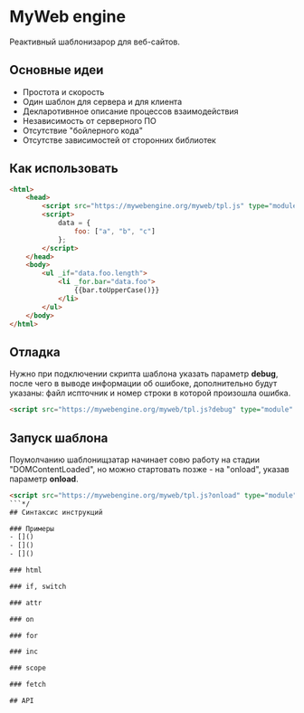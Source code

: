 # MyWeb engine
Реактивный шаблонизарор для веб-сайтов.

## Основные идеи
- Простота и скорость
- Один шаблон для сервера и для клиента
- Декларотивнное описание процессов взаимодействия
- Независимость от серверного ПО
- Отсутствие "бойлерного кода"
- Отсутстве зависимостей от сторонних библиотек

## Как использовать
```html
<html>
	<head>
		<script src="https://mywebengine.org/myweb/tpl.js" type="module" async="async"></script>
		<script>
			data = {
				foo: ["a", "b", "c"]
			};
		</script>
	</head>
	<body>
		<ul _if="data.foo.length">
			<li _for.bar="data.foo">
				{{bar.toUpperCase()}}
			</li>
		</ul>
	</body>
</html>
```

## Отладка
Нужно при подключении скрипта шаблона указать параметр **debug**, 
после чего в выводе информации об ошибоке, дополнительно 
будут указаны: файл испточник и номер строки в которой произошла ошибка.
```html
<script src="https://mywebengine.org/myweb/tpl.js?debug" type="module" async="async"></script>
```
## Запуск шаблона 
Поумолчанию шаблонищзатар начинает совю работу на стадии "DOMContentLoaded", 
но можно стартовать позже - на "onload", указав параметр **onload**.
```html
<script src="https://mywebengine.org/myweb/tpl.js?onload" type="module" async="async"></script>
```*/
## Синтаксис инструкций

### Примеры
- []()
- []()
- []()

### html

### if, switch

### attr

### on

### for

### inc

### scope

### fetch

## API

